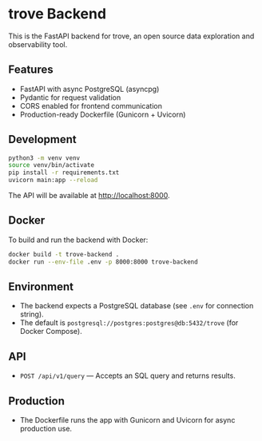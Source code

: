 # trove Backend

This is the FastAPI backend for trove, an open source data exploration and observability tool.

## Features
- FastAPI with async PostgreSQL (asyncpg)
- Pydantic for request validation
- CORS enabled for frontend communication
- Production-ready Dockerfile (Gunicorn + Uvicorn)

## Development

```bash
python3 -m venv venv
source venv/bin/activate
pip install -r requirements.txt
uvicorn main:app --reload
```

The API will be available at [http://localhost:8000](http://localhost:8000).

## Docker
To build and run the backend with Docker:

```bash
docker build -t trove-backend .
docker run --env-file .env -p 8000:8000 trove-backend
```

## Environment
- The backend expects a PostgreSQL database (see `.env` for connection string).
- The default is `postgresql://postgres:postgres@db:5432/trove` (for Docker Compose).

## API
- `POST /api/v1/query` — Accepts an SQL query and returns results.

## Production
- The Dockerfile runs the app with Gunicorn and Uvicorn for async production use. 